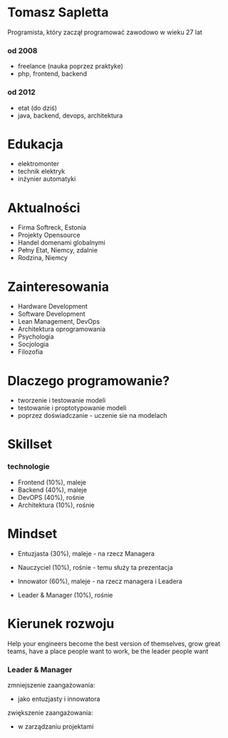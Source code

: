 # Tomasz Sapletta

Programista, który zaczął programować zawodowo w wieku 27 lat
  
### od 2008
+ freelance (nauka poprzez praktyke)
+ php, frontend, backend

### od 2012
+ etat (do dziś)
+ java, backend, devops, architektura
    
# Edukacja

+ elektromonter
+ technik elektryk
+ inżynier automatyki

# Aktualności

+ Firma Softreck, Estonia
+ Projekty Opensource
+ Handel domenami globalnymi
+ Pełny Etat, Niemcy, zdalnie 
+ Rodzina, Niemcy


# Zainteresowania
+ Hardware Development
+ Software Development
+ Lean Management, DevOps
+ Architektura oprogramowania
+ Psychologia
+ Socjologia
+ Filozofia


# Dlaczego programowanie?

+ tworzenie i testowanie modeli
+ testowanie i proptotypowanie modeli
+ poprzez doświadczanie - uczenie sie na modelach


# Skillset 

### technologie

+ Frontend (10%), maleje
+ Backend (40%), maleje
+ DevOPS (40%), rośnie
+ Architektura (10%), rośnie

# Mindset

[comment]: <> (Każdy z nas ma w różnych tematach różne punkty widzenia:)

+ Entuzjasta (30%), maleje - na rzecz Managera

+ Nauczyciel (10%), rośnie - temu służy ta prezentacja

+ Innowator (60%), maleje - na rzecz managera i Leadera

+ Leader & Manager (10%), rośnie


# Kierunek rozwoju
Help your engineers become the best version of themselves,
grow great teams, have a place people want to work, be the leader people want

### Leader & Manager

zmniejszenie zaangażowania:
+ jako entuzjasty i innowatora


zwiększenie zaangażowania:
+ w zarządzaniu projektami




